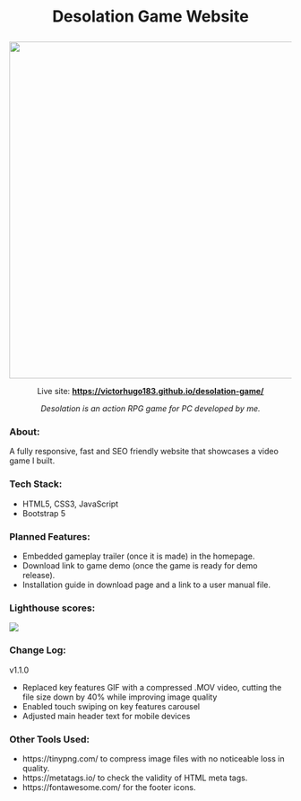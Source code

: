# <p align="center">Desolation Game Website</p>

<p align="center" class="bg-red">
  <a href="https://victorhugo183.github.io/desolation-game/" target="_blank">
    <img width="600" src="https://user-images.githubusercontent.com/60555502/153607084-23e7598d-ab6f-4964-908c-733e881ca770.png" />
  </a>
</p>

<p align="center">
  Live site: <strong><a href="https://victorhugo183.github.io/desolation-game/" target="_blank">https://victorhugo183.github.io/desolation-game/</a></strong>
</p>

<p align="center"><em>Desolation is an action RPG game for PC developed by me.</em></p>

### About:
A fully responsive, fast and SEO friendly website that showcases a video game I built.

### Tech Stack:
<ul>
  <li> HTML5, CSS3, JavaScript</li>
  <li> Bootstrap 5 </li>
</ul>

### Planned Features:
<ul>
  <li> Embedded gameplay trailer (once it is made) in the homepage. </li>
  <li> Download link to game demo (once the game is ready for demo release). </li>
  <li> Installation guide in download page and a link to a user manual file. </li>
</ul>

### Lighthouse scores:
<img src="https://user-images.githubusercontent.com/60555502/153652660-fbb47884-7079-4795-a276-ff40fce6f835.png" />

### Change Log:
v1.1.0
<ul>
  <li>Replaced key features GIF with a compressed .MOV video, cutting the file size down by 40% while improving image quality</li>
  <li>Enabled touch swiping on key features carousel</li>
  <li>Adjusted main header text for mobile devices</li>
</ul>
 
### Other Tools Used:
<ul>
  <li> https://tinypng.com/ to compress image files with no noticeable loss in quality. </li>
  <li> https://metatags.io/ to check the validity of HTML meta tags. </li>
  <li> https://fontawesome.com/ for the footer icons. </li>
</ul>
